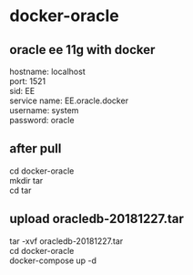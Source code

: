 # docker-oracle
## oracle ee 11g with docker  

hostname: localhost  
port: 1521  
sid: EE  
service name: EE.oracle.docker  
username: system  
password: oracle  
## after pull
cd docker-oracle  
mkdir tar  
cd tar  
## upload oracledb-20181227.tar
tar -xvf oracledb-20181227.tar  
cd docker-oracle  
docker-compose up -d  

